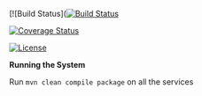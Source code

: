 
[![Build Status]([![Build Status](https://travis-ci.org/stackroute/ibm-wave3-plasma.svg?branch=master)](https://travis-ci.org/stackroute/ibm-wave3-plasma)

[![Coverage Status](https://coveralls.io/repos/github/stackroute/ibm-wave3-plasma/badge.svg?branch=master)](https://coveralls.io/github/stackroute/ibm-wave3-plasma?branch=master)

[![License](https://img.shields.io/badge/License-Apache%202.0-blue.svg)](https://opensource.org/licenses/Apache-2.0)

****Running the System****

Run ```mvn clean compile package``` on all the services
